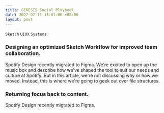 ```yaml
---
title: GENESIS Social Playbook
date: 2022-02-11 15:01:00 +08:00
layout: post
---
```


`Sketch` `UIUX` `Systems`

<h3>Designing an optimized Sketch Workflow for improved team collaboration.</h3>
<p>Spotify Design recently migrated to Figma. We're excited to open up the music box and describe how we've shaped the tool to suit our needs and culture at Spotify. But in this article, we're not discussing why or how we moved. Instead, this is where we're going to geek out over file structures.</p>
<div class="whitespace-xs"></div>

<h3>Returning focus back to content.</h3>
<p>Spotify Design recently migrated to Figma.</p>
<div class="whitespace-xs"></div>

<!--<h4>▲ Experience it in action.</h4>-->

<div class="whitespace-xs"></div>

<div class="whitespace"></div>